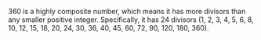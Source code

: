 360 is a highly composite number, which means it has more divisors than any smaller positive integer. Specifically, it has 24 divisors (1, 2, 3, 4, 5, 6, 8, 10, 12, 15, 18, 20, 24, 30, 36, 40, 45, 60, 72, 90, 120, 180, 360).